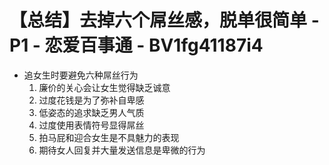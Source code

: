 # 【总结】去掉六个屌丝感，脱单很简单 - P1 - 恋爱百事通 - BV1fg41187i4

-   追女生时要避免六种屌丝行为
    1.  廉价的关心会让女生觉得缺乏诚意
    2.  过度花钱是为了弥补自卑感
    3.  低姿态的追求缺乏男人气质
    4.  过度使用表情符号显得屌丝
    5.  拍马屁和迎合女生是不具魅力的表现
    6.  期待女人回复并大量发送信息是卑微的行为